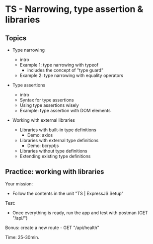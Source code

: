 
# TS - Narrowing, type assertion & libraries

<!-- 

methodology: follow the students portal

@todo: create an exercise (e.g. using external libraries)

-->



## Topics

- Type narrowing
    - intro
    - Example 1: type narrowing with typeof
        - includes the concept of "type guard"
    - Example 2: type narrowing with equality operators

- Type assertions
    - intro
    - Syntax for type assertions
    - Using type assertions wisely
    - Example: type assertion with DOM elements

- Working with external libraries
    - Libraries with built-in type definitions
        - Demo: axios
    - Libraries with external type definitions
        - Demo: bcryptjs
        <!-- @LT: show first without type definitions (errors + no autocompletion) -->
    - Libraries without type definitions
    - Extending existing type definitions





## Practice: working with libraries

Your mission:
- Follow the contents in the unit "TS | ExpressJS Setup"

Test:
- Once everything is ready, run the app and test with postman (GET "/api/")


Bonus: create a new route - GET "/api/health"


Time: 25-30min.


